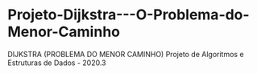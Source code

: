 # Projeto-Dijkstra---O-Problema-do-Menor-Caminho
DIJKSTRA (PROBLEMA DO MENOR CAMINHO) Projeto de Algoritmos e Estruturas de Dados - 2020.3
